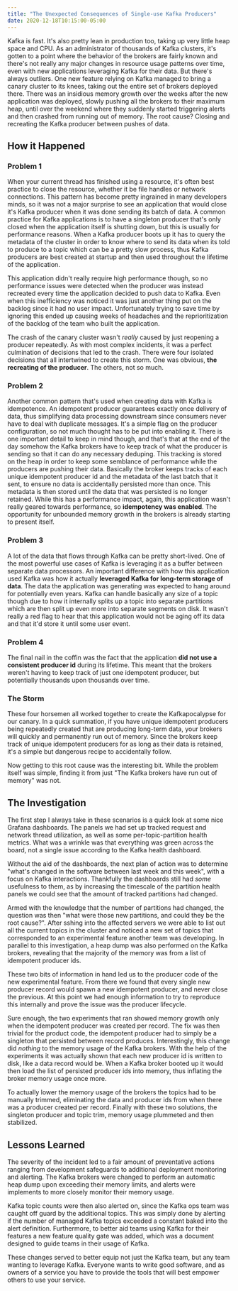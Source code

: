 ```yaml
---
title: "The Unexpected Consequences of Single-use Kafka Producers"
date: 2020-12-18T10:15:00-05:00
---
```


Kafka is fast. It's also pretty lean in production too, taking up very little heap space and CPU.
As an administrator of thousands of Kafka clusters, it's gotten to a point where the behavior
of the brokers are fairly known and there's not really any major changes in resource usage patterns
over time, even with new applications leveraging Kafka for their data. But there's always outliers.
One new feature relying on Kafka managed to bring a canary cluster to its knees, taking out the entire
set of brokers deployed there. There was an insidious memory growth over the weeks after the new
application was deployed, slowly pushing all the brokers to their maximum heap, until over the weekend
where they suddenly started triggering alerts and then crashed from running out of memory. The root cause?
Closing and recreating the Kafka producer between pushes of data.

## How it Happened

### Problem 1
When your current thread has finished using a resource, it's often best practice to close the resource,
whether it be file handles or network connections. This pattern has become pretty ingrained in many
developers minds, so it was not a major surprise to see an application that would close it's Kafka
producer when it was done sending its batch of data. A common practice for Kafka applications is to
have a singleton producer that's only closed when the application itself is shutting down, but this
is usually for performance reasons. When a Kafka producer boots up it has to query the metadata of
the cluster in order to know where to send its data when its told to produce to a topic which can be
a pretty slow process, thus Kafka producers are best created at startup and then used throughout
the lifetime of the application.

This application didn't really require high performance though, so no performance issues were detected
when the producer was instead recreated every time the application decided to push data to Kafka. Even
when this inefficiency was noticed it was just another thing put on the backlog since it had no user impact.
Unfortunately trying to save time by ignoring this ended up causing weeks of headaches and the
reprioritization of the backlog of the team who built the application.

The crash of the canary cluster wasn't *really* caused by just reopening a producer repeatedly. As with most
complex incidents, it was a perfect culmination of decisions that led to the crash. There were four isolated
decisions that all intertwined to create this storm. One was obvious, **the recreating of the producer**. The others,
not so much.

### Problem 2
Another common pattern that's used when creating data with Kafka is idempotence. An idempotent producer guarantees
exactly once delivery of data, thus simplifying data processing downstream since consumers never have to
deal with duplicate messages. It's a simple flag on the producer configuration, so not much
thought has to be put into enabling it. There is one important detail to keep in mind though, and that's that
at the end of the day somehow the Kafka brokers have to keep track of what the producer is sending so that it can do any
necessary deduping. This tracking is stored on the heap in order to keep some semblance of performance while the
producers are pushing their data. Basically the broker keeps tracks of each unique idempotent producer id and
the metadata of the last batch that it sent, to ensure no data is accidentally persisted more than once. This
metadata is then stored until the data that was persisted is no longer retained. While this has a performance impact,
again, this application wasn't really geared towards performance, so **idempotency was enabled**. The opportunity for
unbounded memory growth in the brokers is already starting to present itself.

### Problem 3
A lot of the data that flows through Kafka can be pretty short-lived. One of the most powerful use cases of Kafka
is leveraging it as a buffer between separate data processors. An important difference with how this application
used Kafka was how it actually **leveraged Kafka for long-term storage of data**. The data the application was generating
was expected to hang around for potentially even years. Kafka can handle basically any size of a topic though due
to how it internally splits up a topic into separate partitions which are then split up even more into separate segments
on disk. It wasn't really a red flag to hear that this application would not be aging off its data and that it'd store
it until some user event.

### Problem 4
The final nail in the coffin was the fact that the application **did not use a consistent producer id** during its
lifetime. This meant that the brokers weren't having to keep track of just one idempotent producer, but potentially
thousands upon thousands over time.

### The Storm
These four horsemen all worked together to create the Kafkapocalypse for our canary. In a quick summation, if you have
unique idempotent producers being repeatedly created that are producing long-term data, your brokers will quickly
and permanently run out of memory. Since the brokers keep track of unique idempotent producers for as long as their
data is retained, it's a simple but dangerous recipe to accidentally follow.

Now getting to this root cause was the interesting bit. While the problem itself was simple, finding it from just
"The Kafka brokers have run out of memory" was not.

## The Investigation
The first step I always take in these scenarios is a quick look at some nice Grafana dashboards. The panels we had set up tracked request and network thread utilization, as well as some per-topic-partition health metrics. What was a wrinkle was that everything was green across the board, not a single issue according to the Kafka health dashboard.

Without the aid of the dashboards, the next plan of action was to determine "what's changed in the software between last week and this week", with a focus on Kafka interactions. Thankfully the dashboards still had _some_ usefulness to them, as by increasing the timescale of the partition health panels we could see that the amount of tracked partitions had changed.

Armed with the knowledge that the number of partitions had changed, the question was then "what were those new partitions, and could they be the root cause?". After sshing into the affected servers we were able to list out all the current topics in the cluster and noticed a new set of topics that corresponded to an experimental feature another team was developing. In parallel to this investigation, a heap dump was also performed on the Kafka brokers, revealing that the majority of the memory was from a list of idempotent producer ids.

These two bits of information in hand led us to the producer code of the new experimental feature. From there we found that every single new producer record would spawn a new idempotent producer, and never close the previous. At this point we had enough information to try to reproduce this internally and prove the issue was the producer lifecycle.

Sure enough, the two experiments that ran showed memory growth only when the idempotent producer was created per record. The fix was then trivial for the product code, the idempotent producer had to simply be a singleton that persisted between record produces. Interestingly, this change did _nothing_ to the memory usage of the Kafka brokers. With the help of the experiments it was actually shown that each new producer id is written to disk, like a data record would be. When a Kafka broker booted up it would then load the list of persisted producer ids into memory, thus inflating the broker memory usage once more.

To actually lower the memory usage of the brokers the topics had to be manually trimmed, eliminating the data and producer ids from when there was a producer created per record. Finally with these two solutions, the singleton producer and topic trim, memory usage plummeted and then stabilized.

## Lessons Learned
The severity of the incident led to a fair amount of preventative actions ranging from development safeguards to additional deployment monitoring and alerting. The Kafka brokers were changed to perform an automatic heap dump upon exceeding their memory limits, and alerts were implements to more closely monitor their memory usage.

Kafka topic counts were then also alerted on, since the Kafka ops team was caught off guard by the additional topics. This was simply done by alerting if the number of managed Kafka topics exceeded a constant baked into the alert definition. Furthermore, to better aid teams using Kafka for their features a new feature quality gate was added, which was a document designed to guide teams in their usage of Kafka.

These changes served to better equip not just the Kafka team, but any team wanting to leverage Kafka. Everyone wants to write good software, and as owners of a service you have to provide the tools that will best empower others to use your service.
